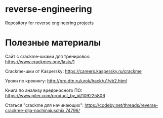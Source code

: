 # reverse-engineering
Repository for reverse engineering projects


# Полезные материалы
Сайт с crackme-шками для тренировок:
https://www.crackmes.one/lasts/1

Crackme-шки от Kaspersky:
https://careers.kaspersky.ru/crackme

Уроки по крекингу:
http://pro.dtn.ru/urok/hack/u1/vb2.html

Книга по анализу вредоносного ПО:
https://www.piter.com/product_by_id/109225806

Статься "crackme для начинающих":
https://codeby.net/threads/reverse-crackme-dlja-nachinajuschix.74796/
